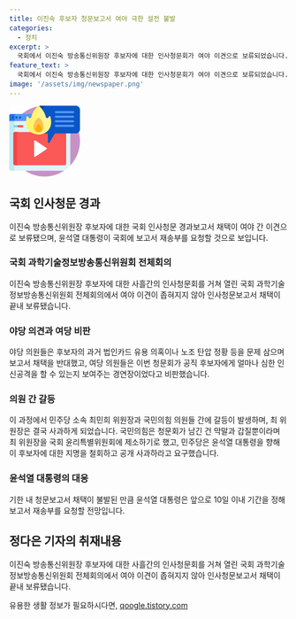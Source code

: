 ```yaml
---
title: 이진숙 후보자 청문보고서 여야 극한 설전 불발
categories:
  - 정치
excerpt: >
  국회에서 이진숙 방송통신위원장 후보자에 대한 인사청문회가 여야 이견으로 보류되었습니다. 과거 법인카드 유용 의혹과 노조 탄압 등을 놓고 논란이 있었으며, 청문회는 공격적인 토론의 장으로 비판받았습니다. 민주당과 국민의힘이 강한 입장을 보여 이견이 좁혀지지 않았습니다. 민주당 최민희 위원장과 국민의힘 박충권 의원간의 갈등으로 인한 사과와 윤석열 대통령의 보고서 재송부 요청이 예상됩니다.
feature_text: >
  국회에서 이진숙 방송통신위원장 후보자에 대한 인사청문회가 여야 이견으로 보류되었습니다. 과거 법인카드 유용 의혹과 노조 탄압 등을 놓고 논란이 있었으며, 청문회는 공격적인 토론의 장으로 비판받았습니다. 민주당과 국민의힘이 강한 입장을 보여 이견이 좁혀지지 않았습니다. 민주당 최민희 위원장과 국민의힘 박충권 의원간의 갈등으로 인한 사과와 윤석열 대통령의 보고서 재송부 요청이 예상됩니다.
image: '/assets/img/newspaper.png'
---
```


<p><img src="/assets/img/news.png" alt="rentncar 속보" /></p>

<h2 data-ke-size="size26">국회 인사청문 경과</h2>

<p data-ke-size="size16">이진숙 방송통신위원장 후보자에 대한 국회 인사청문 경과보고서 채택이 여야 간 이견으로 보류됐으며, 윤석열 대통령이 국회에 보고서 재송부를 요청할 것으로 보입니다.</p>

<h3>국회 과학기술정보방송통신위원회 전체회의</h3>

<p data-ke-size="size16">이진숙 방송통신위원장 후보자에 대한 사흘간의 인사청문회를 거쳐 열린 국회 과학기술정보방송통신위원회 전체회의에서 여야 이견이 좁혀지지 않아 인사청문보고서 채택이 끝내 보류됐습니다.</p>

<h3>야당 의견과 여당 비판</h3>

<p data-ke-size="size16">야당 의원들은 후보자의 과거 법인카드 유용 의혹이나 노조 탄압 정황 등을 문제 삼으며 보고서 채택을 반대했고, 여당 의원들은 이번 청문회가 공직 후보자에게 얼마나 심한 인신공격을 할 수 있는지 보여주는 경연장이었다고 비판했습니다.</p>

<h3>의원 간 갈등</h3>

<p data-ke-size="size16">이 과정에서 민주당 소속 최민희 위원장과 국민의힘 의원들 간에 갈등이 발생하며, 최 위원장은 결국 사과하게 되었습니다. 국민의힘은 청문회가 남긴 건 막말과 갑질뿐이라며 최 위원장을 국회 윤리특별위원회에 제소하기로 했고, 민주당은 윤석열 대통령을 향해 이 후보자에 대한 지명을 철회하고 공개 사과하라고 요구했습니다.</p>

<h3>윤석열 대통령의 대응</h3>

<p data-ke-size="size16">기한 내 청문보고서 채택이 불발된 만큼 윤석열 대통령은 앞으로 10일 이내 기간을 정해 보고서 재송부를 요청할 전망입니다.</p>

<h2 data-ke-size="size26">정다은 기자의 취재내용</h2>

<p data-ke-size="size16">이진숙 방송통신위원장 후보자에 대한 사흘간의 인사청문회를 거쳐 열린 국회 과학기술정보방송통신위원회 전체회의에서 여야 이견이 좁혀지지 않아 인사청문보고서 채택이 끝내 보류됐습니다.</p>
유용한 생활 정보가 필요하시다면, <a href="https://qoogle.tistory.com" rel="dofollow">qoogle.tistory.com</a>


